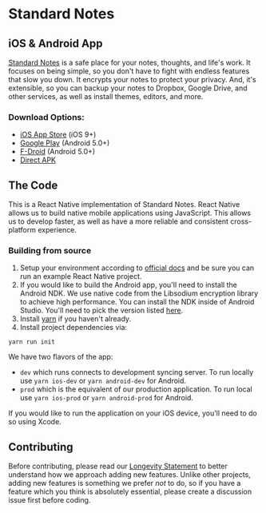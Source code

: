 # Standard Notes
## iOS & Android App

[Standard Notes](https://standardnotes.org) is a safe place for your notes, thoughts, and life's work. It focuses on being simple, so you don't have to fight with endless features that slow you down. It encrypts your notes to protect your privacy. And, it's extensible, so you can backup your notes to Dropbox, Google Drive, and other services, as well as install themes, editors, and more.

### Download Options:

- [iOS App Store](https://itunes.apple.com/us/app/standard-notes/id1285392450?mt=8) (iOS 9+)
- [Google Play](https://play.google.com/store/apps/details?id=com.standardnotes) (Android 5.0+)
- [F-Droid](https://f-droid.org/packages/com.standardnotes/) (Android 5.0+)
- [Direct APK](https://github.com/standardnotes/mobile/releases)

## The Code

This is a React Native implementation of Standard Notes. React Native allows us to build native mobile applications using JavaScript. This allows us to develop faster, as well as have a more reliable and consistent cross-platform experience.

### Building from source

1. Setup your environment according to [official docs](https://reactnative.dev/docs/environment-setup) and be sure you can run an example React Native project.
2. If you would like to build the Android app, you'll need to install the Android NDK. We use native code from the Libsodium encryption library to achieve high performance. You can install the NDK inside of Android Studio. You'll need to pick the version listed [here](https://github.com/standardnotes/react-native-sodium/blob/refactor/android/build.gradle#L47).
3. Install [yarn](https://yarnpkg.com/) if you haven't already.
4. Install project dependencies via:

  ```shell
  yarn run init
  ```

We have two flavors of the app:
* `dev` which runs connects to development syncing server. To run locally use `yarn ios-dev` or `yarn android-dev` for Android.
* `prod` which is the equivalent of our production application. To run local use `yarn ios-prod` or `yarn android-prod` for Android.

If you would like to run the application on your iOS device, you'll need to do so using Xcode.

## Contributing
Before contributing, please read our [Longevity Statement](https://standardnotes.org/longevity) to better understand how we approach adding new features. Unlike other projects, adding new features is something we prefer *not* to do, so if you have a feature which you think is absolutely essential, please create a discussion issue first before coding.
